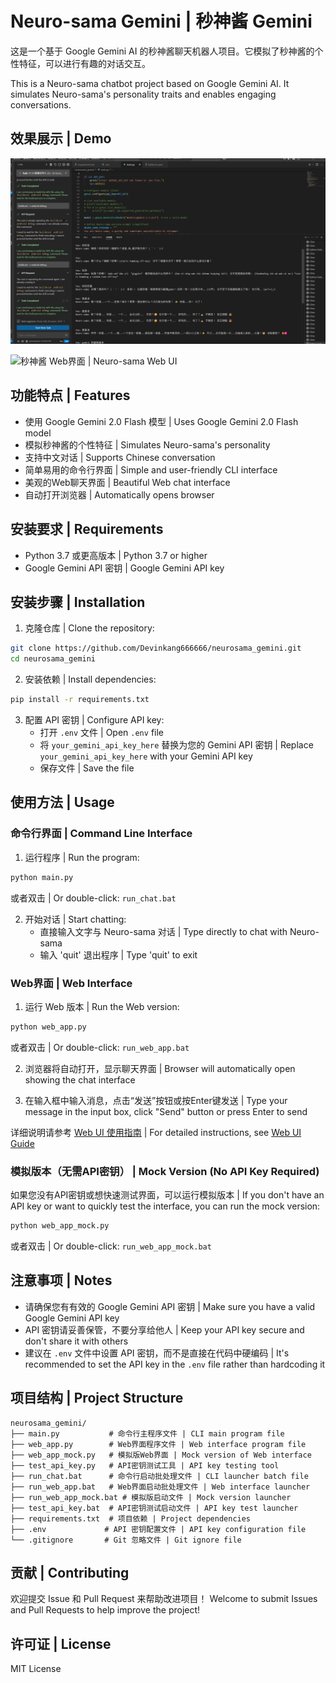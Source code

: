# Neuro-sama Gemini | 秒神酱 Gemini

这是一个基于 Google Gemini AI 的秒神酱聊天机器人项目。它模拟了秒神酱的个性特征，可以进行有趣的对话交互。

This is a Neuro-sama chatbot project based on Google Gemini AI. It simulates Neuro-sama's personality traits and enables engaging conversations.

## 效果展示 | Demo

![秒神酱对话效果 | Neuro-sama Chat Demo](https://github.com/Devinkang666666/neurosama_gemini/raw/master/images/demo.png)

![秒神酱 Web界面 | Neuro-sama Web UI](https://github.com/Devinkang666666/neurosama_gemini/raw/master/images/web_ui.png)

## 功能特点 | Features

- 使用 Google Gemini 2.0 Flash 模型 | Uses Google Gemini 2.0 Flash model
- 模拟秒神酱的个性特征 | Simulates Neuro-sama's personality
- 支持中文对话 | Supports Chinese conversation
- 简单易用的命令行界面 | Simple and user-friendly CLI interface
- 美观的Web聊天界面 | Beautiful Web chat interface
- 自动打开浏览器 | Automatically opens browser

## 安装要求 | Requirements

- Python 3.7 或更高版本 | Python 3.7 or higher
- Google Gemini API 密钥 | Google Gemini API key

## 安装步骤 | Installation

1. 克隆仓库 | Clone the repository:
```bash
git clone https://github.com/Devinkang666666/neurosama_gemini.git
cd neurosama_gemini
```

2. 安装依赖 | Install dependencies:
```bash
pip install -r requirements.txt
```

3. 配置 API 密钥 | Configure API key:
   - 打开 `.env` 文件 | Open `.env` file
   - 将 `your_gemini_api_key_here` 替换为您的 Gemini API 密钥 | Replace `your_gemini_api_key_here` with your Gemini API key
   - 保存文件 | Save the file

## 使用方法 | Usage

### 命令行界面 | Command Line Interface

1. 运行程序 | Run the program:
```bash
python main.py
```
或者双击 | Or double-click: `run_chat.bat`

2. 开始对话 | Start chatting:
   - 直接输入文字与 Neuro-sama 对话 | Type directly to chat with Neuro-sama
   - 输入 'quit' 退出程序 | Type 'quit' to exit

### Web界面 | Web Interface

1. 运行 Web 版本 | Run the Web version:
```bash
python web_app.py
```
或者双击 | Or double-click: `run_web_app.bat`

2. 浏览器将自动打开，显示聊天界面 | Browser will automatically open showing the chat interface

3. 在输入框中输入消息，点击“发送”按钮或按Enter键发送 | Type your message in the input box, click "Send" button or press Enter to send

详细说明请参考 [Web UI 使用指南](WEB_UI_GUIDE.md) | For detailed instructions, see [Web UI Guide](WEB_UI_GUIDE.md)

### 模拟版本（无需API密钥） | Mock Version (No API Key Required)

如果您没有API密钥或想快速测试界面，可以运行模拟版本 | If you don't have an API key or want to quickly test the interface, you can run the mock version:

```bash
python web_app_mock.py
```
或者双击 | Or double-click: `run_web_app_mock.bat`

## 注意事项 | Notes

- 请确保您有有效的 Google Gemini API 密钥 | Make sure you have a valid Google Gemini API key
- API 密钥请妥善保管，不要分享给他人 | Keep your API key secure and don't share it with others
- 建议在 `.env` 文件中设置 API 密钥，而不是直接在代码中硬编码 | It's recommended to set the API key in the `.env` file rather than hardcoding it

## 项目结构 | Project Structure

```
neurosama_gemini/
├── main.py           # 命令行主程序文件 | CLI main program file
├── web_app.py        # Web界面程序文件 | Web interface program file
├── web_app_mock.py   # 模拟版Web界面 | Mock version of Web interface
├── test_api_key.py   # API密钥测试工具 | API key testing tool
├── run_chat.bat      # 命令行启动批处理文件 | CLI launcher batch file
├── run_web_app.bat   # Web界面启动批处理文件 | Web interface launcher
├── run_web_app_mock.bat # 模拟版启动文件 | Mock version launcher
├── test_api_key.bat  # API密钥测试启动文件 | API key test launcher
├── requirements.txt  # 项目依赖 | Project dependencies
├── .env             # API 密钥配置文件 | API key configuration file
└── .gitignore       # Git 忽略文件 | Git ignore file
```

## 贡献 | Contributing

欢迎提交 Issue 和 Pull Request 来帮助改进项目！
Welcome to submit Issues and Pull Requests to help improve the project!

## 许可证 | License

MIT License